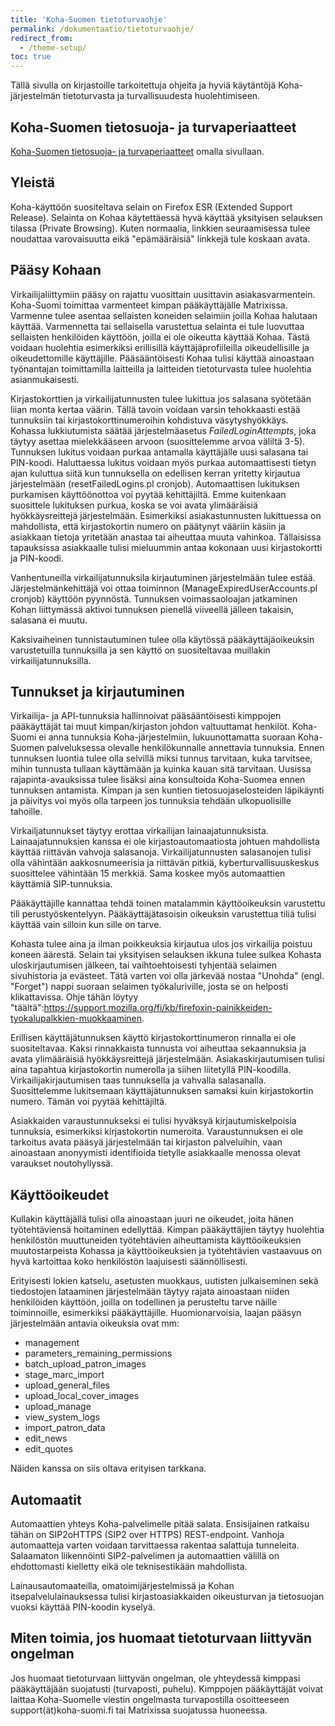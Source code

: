 ```yaml
---
title: 'Koha-Suomen tietoturvaohje'
permalink: /dokumentaatio/tietoturvaohje/
redirect_from:
  - /theme-setup/
toc: true
---
```


Tällä sivulla on kirjastoille tarkoitettuja ohjeita ja hyviä käytäntöjä Koha-järjestelmän tietoturvasta ja turvallisuudesta huolehtimiseen.

## Koha-Suomen tietosuoja- ja turvaperiaatteet

[Koha-Suomen tietosuoja- ja turvaperiaatteet](/dokumentaatio/tietosuojaperiaatteet/) omalla sivullaan.

## Yleistä

Koha-käyttöön suositeltava selain on Firefox ESR (Extended Support Release). Selainta on Kohaa käytettäessä hyvä käyttää yksityisen selauksen tilassa (Private Browsing). Kuten normaalia, linkkien seuraamisessa tulee noudattaa varovaisuutta eikä "epämääräisiä" linkkejä tule koskaan avata.

## Pääsy Kohaan

Virkailijaliittymiin pääsy on rajattu vuosittain uusittavin asiakasvarmentein. Koha-Suomi toimittaa varmenteet kimpan pääkäyttäjälle Matrixissa. Varmenne tulee asentaa sellaisten koneiden selaimiin joilla Kohaa halutaan käyttää. Varmennetta tai sellaisella varustettua selainta ei tule luovuttaa sellaisten henkilöiden käyttöön, joilla ei ole oikeutta käyttää Kohaa. Tästä voidaan huolehtia esimerkiksi erillisillä käyttäjäprofiileilla oikeudellisille ja oikeudettomille käyttäjille. Pääsääntöisesti Kohaa tulisi käyttää ainoastaan työnantajan toimittamilla laitteilla ja laitteiden tietoturvasta tulee huolehtia asianmukaisesti.

Kirjastokorttien ja virkailijatunnusten tulee lukittua jos salasana syötetään liian monta kertaa väärin. Tällä tavoin voidaan varsin tehokkaasti estää tunnuksiin tai kirjastokorttinumeroihin kohdistuva väsytyshyökkäys. Kohassa lukkiutumista säätää järjestelmäasetus _FailedLoginAttempts_, joka täytyy asettaa mielekkääseen arvoon (suosittelemme arvoa väliltä 3-5). Tunnuksen lukitus voidaan purkaa antamalla käyttäjälle uusi salasana tai PIN-koodi. Haluttaessa lukitus voidaan myös purkaa automaattisesti tietyn ajan kuluttua siitä kun tunnuksella on edellisen kerran yritetty kirjautua järjestelmään (resetFailedLogins.pl cronjob). Automaattisen lukituksen purkamisen käyttöönottoa voi pyytää kehittäjiltä. Emme kuitenkaan suosittele lukituksen purkua, koska se voi avata ylimääräisiä hyökkäysreittejä järjestelmään. Esimerkiksi asiakastunnusten lukittuessa on mahdollista, että kirjastokortin numero on päätynyt vääriin käsiin ja asiakkaan tietoja yritetään anastaa tai aiheuttaa muuta vahinkoa. Tällaisissa tapauksissa asiakkaalle tulisi mieluummin antaa kokonaan uusi kirjastokortti ja PIN-koodi.

Vanhentuneilla virkailijatunnuksila kirjautuminen järjestelmään tulee estää. Järjestelmänkehittäjä voi ottaa toiminnon (ManageExpiredUserAccounts.pl cronjob) käyttöön pyynnöstä. Tunnuksen voimassaoloajan jatkaminen Kohan liittymässä aktivoi tunnuksen pienellä viiveellä jälleen takaisin, salasana ei muutu.

Kaksivaiheinen tunnistautuminen tulee olla käytössä pääkäyttäjäoikeuksin varustetuilla tunnuksilla ja sen käyttö on suositeltavaa muillakin virkailijatunnuksilla.

## Tunnukset ja kirjautuminen

Virkailija- ja API-tunnuksia hallinnoivat pääsääntöisesti kimppojen pääkäyttäjät tai muut kimpan/kirjaston johdon valtuuttamat henkilöt. Koha-Suomi ei anna tunnuksia Koha-järjestelmiin, lukuunottamatta suoraan Koha-Suomen palveluksessa olevalle henkilökunnalle annettavia tunnuksia. Ennen tunnuksen luontia tulee olla selvillä miksi tunnus tarvitaan, kuka tarvitsee, mihin tunnusta tullaan käyttämään ja kuinka kauan sitä tarvitaan. Uusissa rajapinta-avauksissa tulee lisäksi aina konsultoida Koha-Suomea ennen tunnuksen antamista. Kimpan ja sen kuntien tietosuojaselosteiden läpikäynti ja päivitys voi myös olla tarpeen jos tunnuksia tehdään ulkopuolisille tahoille.

Virkailjatunnukset täytyy erottaa virkailijan lainaajatunnuksista. Lainaajatunnuksien kanssa ei ole kirjastoautomaatiosta johtuen mahdollista käyttää riittävän vahvoja salasanoja. Virkailijatunnusten salasanojen tulisi olla vähintään aakkosnumeerisia ja riittävän pitkiä, kyberturvallisuuskeskus suosittelee vähintään 15 merkkiä. Sama koskee myös automaattien käyttämiä SIP-tunnuksia.

Pääkäyttäjille kannattaa tehdä toinen matalammin käyttöoikeuksin varustettu tili perustyöskentelyyn. Pääkäyttäjätasoisin oikeuksin varustettua tiliä tulisi käyttää vain silloin kun sille on tarve.

Kohasta tulee aina ja ilman poikkeuksia kirjautua ulos jos virkailija poistuu koneen äärestä. Selain tai yksityisen selauksen ikkuna tulee sulkea Kohasta uloskirjautumisen jälkeen, tai vaihtoehtoisesti tyhjentää selaimen sivuhistoria ja evästeet. Tätä varten voi olla järkevää nostaa "Unohda" (engl. "Forget") nappi suoraan selaimen työkaluriville, josta se on helposti klikattavissa. Ohje tähän löytyy "täältä":https://support.mozilla.org/fi/kb/firefoxin-painikkeiden-tyokalupalkkien-muokkaaminen.

Erillisen käyttäjätunnuksen käyttö kirjastokorttinumeron rinnalla ei ole suositeltavaa. Kaksi rinnakkaista tunnusta voi aiheuttaa sekaannuksia ja avata ylimääräisiä hyökkäysreittejä järjestelmään. Asiakaskirjautumisen tulisi aina tapahtua kirjastokortin numerolla ja siihen liitetyllä PIN-koodilla. Virkailijakirjautumisen taas tunnuksella ja vahvalla salasanalla. Suosittelemme lukitsemaan käyttäjätunnuksen samaksi kuin kirjastokortin numero. Tämän voi pyytää kehittäjiltä.

Asiakkaiden varaustunnukseksi ei tulisi hyväksyä kirjautumiskelpoisia tunnuksia, esimerkiksi kirjastokortin numeroita. Varaustunnuksen ei ole tarkoitus avata pääsyä järjestelmään tai kirjaston palveluihin, vaan ainoastaan anonyymisti identifioida tietylle asiakkaalle menossa olevat varaukset noutohyllyssä.

## Käyttöoikeudet

Kullakin käyttäjällä tulisi olla ainoastaan juuri ne oikeudet, joita hänen työtehtäviensä hoitaminen edellyttää. Kimpan pääkäyttäjien täytyy huolehtia henkilöstön muuttuneiden työtehtävien aiheuttamista käyttöoikeuksien muutostarpeista Kohassa ja käyttöoikeuksien ja työtehtävien vastaavuus on hyvä kartoittaa koko henkilöstön laajuisesti säännöllisesti.

Erityisesti lokien katselu, asetusten muokkaus, uutisten julkaiseminen sekä tiedostojen lataaminen järjestelmään täytyy rajata ainoastaan niiden henkilöiden käyttöön, joilla on todellinen ja perusteltu tarve näille toiminnoille, esimerkiksi pääkäyttäjille. Huomionarvoisia, laajan pääsyn järjestelmään antavia oikeuksia ovat mm:

* management
* parameters_remaining_permissions
* batch_upload_patron_images
* stage_marc_import
* upload_general_files
* upload_local_cover_images
* upload_manage
* view_system_logs
* import_patron_data
* edit_news
* edit_quotes

Näiden kanssa on siis oltava erityisen tarkkana.

## Automaatit

Automaattien yhteys Koha-palvelimelle pitää salata. Ensisijainen ratkaisu tähän on SIP2oHTTPS (SIP2 over HTTPS) REST-endpoint. Vanhoja automaatteja varten voidaan tarvittaessa rakentaa salattuja tunneleita. Salaamaton liikennöinti SIP2-palvelimen ja automaattien välillä on ehdottomasti kielletty eikä ole teknisestikään mahdollista.

Lainausautomaateilla, omatoimijärjestelmissä ja Kohan itsepalvelulainauksessa tulisi kirjastoasiakkaiden oikeusturvan ja tietosuojan vuoksi käyttää PIN-koodin kyselyä.

## Miten toimia, jos huomaat tietoturvaan liittyvän ongelman

Jos huomaat tietoturvaan liittyvän ongelman, ole yhteydessä kimppasi pääkäyttäjään suojatusti (turvaposti, puhelu). Kimppojen pääkäyttäjät voivat laittaa Koha-Suomelle viestin ongelmasta turvapostilla osoitteeseen support(ät)koha-suomi.fi tai Matrixissa suojatussa huoneessa.
